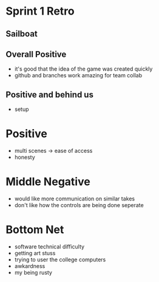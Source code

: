 # Sprint 1 Retro

## Sailboat

## Overall Positive
* it's good that the idea of the game was created quickly
* github and branches work amazing for team collab

## Positive and behind us
* setup

# Positive
* multi scenes -> ease of access
* honesty

# Middle Negative
* would like more communication on similar takes
* don't like how the controls are being done seperate

# Bottom Net
* software technical difficulty
* getting art stuss
* trying to user the college computers
* awkardness
* my being rusty
